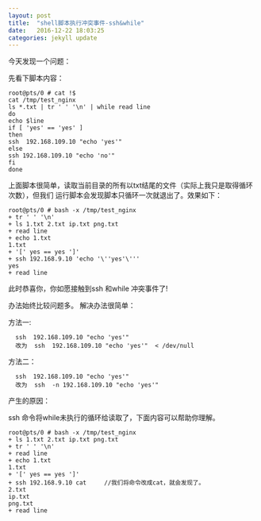 ```yaml
---
layout: post
title:  "shell脚本执行冲突事件-ssh&while"
date:   2016-12-22 18:03:25 
categories: jekyll update
---
```


今天发现一个问题：
 
先看下脚本内容：

	root@pts/0 # cat !$
	cat /tmp/test_nginx
	ls *.txt | tr ' ' '\n' | while read line
	do 
	echo $line
	if [ 'yes' == 'yes' ]
	then
	ssh  192.168.109.10 "echo 'yes'"
	else
	ssh 192.168.109.10 "echo 'no'"
	fi
	done
 
上面脚本很简单，读取当前目录的所有以txt结尾的文件（实际上我只是取得循环次数），但我们
运行脚本会发现脚本只循环一次就退出了。效果如下：
 
	root@pts/0 # bash -x /tmp/test_nginx       
	+ tr ' ' '\n'
	+ ls 1.txt 2.txt ip.txt png.txt       
	+ read line
	+ echo 1.txt
	1.txt
	+ '[' yes == yes ']'
	+ ssh 192.168.9.10 'echo '\''yes'\'''
	yes
	+ read line
	 
 
此时恭喜你，你如愿接触到ssh 和while 冲突事件了!
 
办法始终比较问题多。
解决办法很简单：
 
方法一:
 
	  ssh  192.168.109.10 "echo 'yes'"  
	  改为  ssh  192.168.109.10 "echo 'yes'"  < /dev/null
   
方法二：

	  ssh  192.168.109.10 "echo 'yes'"  
	  改为  ssh  -n 192.168.109.10 "echo 'yes'" 
   
   
产生的原因：

ssh 命令将while未执行的循环给读取了，下面内容可以帮助你理解。
 
	root@pts/0 # bash -x /tmp/test_nginx 
	+ ls 1.txt 2.txt ip.txt png.txt
	+ tr ' ' '\n'
	+ read line
	+ echo 1.txt
	1.txt
	+ '[' yes == yes ']'
	+ ssh 192.168.9.10 cat     //我们将命令改成cat，就会发现了。
	2.txt
	ip.txt
	png.txt
	+ read line